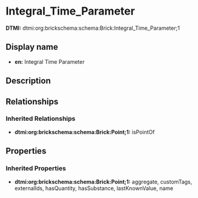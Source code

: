 # Integral_Time_Parameter
**DTMI:** dtmi:org:brickschema:schema:Brick:Integral_Time_Parameter;1
## Display name
- **en:** Integral Time Parameter
## Description
## Relationships
### Inherited Relationships
* **dtmi:org:brickschema:schema:Brick:Point;1:** isPointOf
## Properties
### Inherited Properties
* **dtmi:org:brickschema:schema:Brick:Point;1:** aggregate, customTags, externalIds, hasQuantity, hasSubstance, lastKnownValue, name
